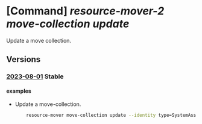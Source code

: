 # [Command] _resource-mover-2 move-collection update_

Update a move collection.

## Versions

### [2023-08-01](/Resources/mgmt-plane/L3N1YnNjcmlwdGlvbnMve30vcmVzb3VyY2Vncm91cHMve30vcHJvdmlkZXJzL21pY3Jvc29mdC5taWdyYXRlL21vdmVjb2xsZWN0aW9ucy97fQ==/2023-08-01.xml) **Stable**

<!-- mgmt-plane /subscriptions/{}/resourcegroups/{}/providers/microsoft.migrate/movecollections/{} 2023-08-01 -->

#### examples

- Update a move-collection.
    ```bash
        resource-mover move-collection update --identity type=SystemAssigned --tags key1=value1 --name MyMoveCollection --resource-group MyResourceGroup
    ```
